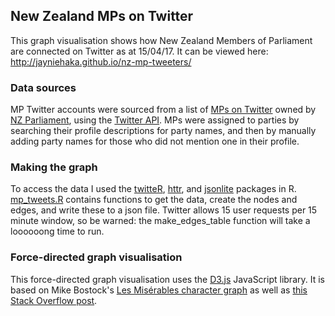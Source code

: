 ## New Zealand MPs on Twitter
This graph visualisation shows how New Zealand Members of Parliament are connected on Twitter as at 15/04/17.
It can be viewed here: http://jayniehaka.github.io/nz-mp-tweeters/

### Data sources
MP Twitter accounts were sourced from a list of [MPs on Twitter](https://twitter.com/nzparliament/lists/mps/members) owned by [NZ Parliament](https://twitter.com/NZParliament), using the [Twitter API](https://dev.twitter.com/rest/public). MPs were assigned to parties by searching their profile descriptions for party names, and then by manually adding party names for those who did not mention one in their profile.

### Making the graph
To access the data I used the [twitteR](https://cran.r-project.org/web/packages/twitteR/index.html), [httr](https://cran.r-project.org/web/packages/httr/index.html), and [jsonlite](https://cran.r-project.org/web/packages/jsonlite/index.html) packages in R. [mp_tweets.R](mp_tweets.R) contains functions to get the data, create the nodes and edges, and write these to a json file. Twitter allows 15 user requests per 15 minute window, so be warned: the make_edges_table function will take a loooooong time to run.

### Force-directed graph visualisation
This force-directed graph visualisation uses the [D3.js](http://d3js.org/) JavaScript library. It is based on Mike Bostock's [Les Misérables character graph](http://bl.ocks.org/mbostock/4062045) as well as [this Stack Overflow post](http://stackoverflow.com/a/8780277/2904773).